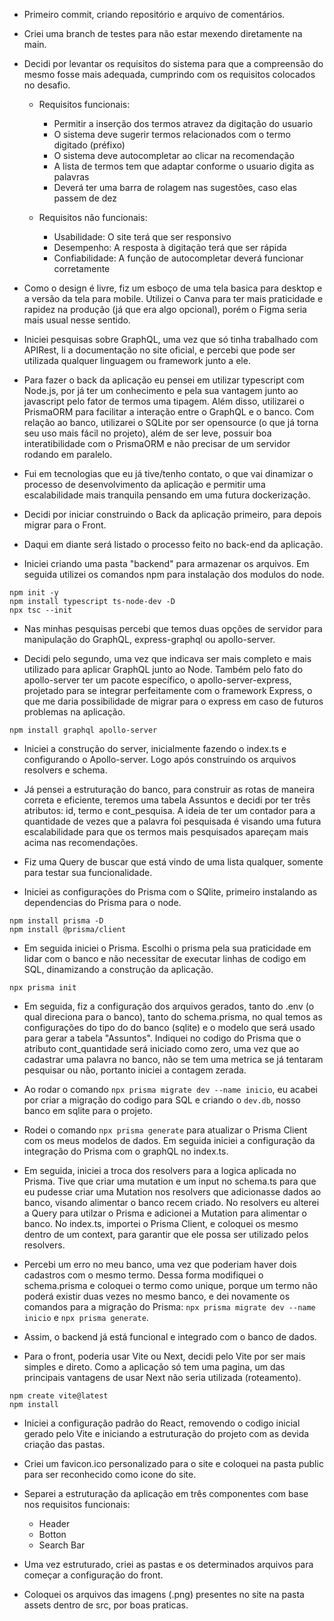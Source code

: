 - Primeiro commit, criando repositório e arquivo de comentários.

- Criei uma branch de testes para não estar mexendo diretamente na main.

- Decidi  por levantar os requisitos do sistema para que a compreensão do mesmo fosse mais adequada, cumprindo com os requisitos colocados no desafio.

    - Requisitos funcionais: 
        - Permitir a inserção dos termos atravez da digitação do usuario
        - O sistema deve sugerir termos relacionados com o termo digitado (préfixo) 
        - O sistema deve autocompletar ao clicar na recomendação
        - A lista de termos tem que adaptar conforme o usuario digita as palavras
        - Deverá ter uma barra de rolagem nas sugestões, caso elas passem de dez
    
    - Requisitos não funcionais:
        - Usabilidade: O site terá que ser responsivo
        - Desempenho: A resposta à digitação terá que ser rápida
        - Confiabilidade: A função de autocompletar deverá funcionar corretamente

- Como o design é livre, fiz um esboço de uma tela basica para desktop e a versão da tela para mobile. Utilizei o Canva para ter mais praticidade e rapidez na produção (já que era algo opcional), porém o Figma seria mais usual nesse sentido.

- Iniciei pesquisas sobre GraphQL, uma vez que só tinha trabalhado com APIRest, li a documentação no site oficial, e percebi que pode ser utilizada qualquer linguagem ou framework junto a ele.

- Para fazer o back da aplicação eu pensei em utilizar typescript com Node.js, por já ter um conhecimento e pela sua vantagem junto ao javascript pelo fator de termos uma tipagem. Além disso, utilizarei o PrismaORM para facilitar a interação entre o GraphQL e o banco. Com relação ao banco, utilizarei o SQLite por ser opensource (o que já torna seu uso mais fácil no projeto), além de ser leve, possuir boa interatibilidade com o PrismaORM e não precisar de um servidor rodando em paralelo.

- Fui em tecnologias que eu já tive/tenho contato, o que vai dinamizar o processo de desenvolvimento da aplicação e permitir uma escalabilidade mais tranquila pensando em uma futura dockerização.

- Decidi por iniciar construindo o Back da aplicação primeiro, para depois migrar para o Front.


- Daqui em diante será listado o processo feito no back-end da aplicação.

- Iniciei criando uma pasta "backend" para armazenar os arquivos. Em seguida utilizei os comandos npm para instalação dos modulos do node.

```
npm init -y
npm install typescript ts-node-dev -D
npx tsc --init
```

- Nas minhas pesquisas percebi que temos duas opções de servidor para manipulação do GraphQL, express-graphql ou apollo-server.

- Decidi pelo segundo, uma vez que indicava ser mais completo e mais utilizado para aplicar GraphQL junto ao Node. Também pelo fato do apollo-server ter um pacote específico, o apollo-server-express, projetado para se integrar perfeitamente com o framework Express, o que me daria possibilidade de migrar para o express em caso de futuros problemas na aplicação.

```
npm install graphql apollo-server
```

- Iniciei a construção do server, inicialmente fazendo o index.ts e configurando o Apollo-server. Logo após construindo os arquivos resolvers e schema.

- Já pensei a estruturação do banco, para construir as rotas de maneira correta e eficiente, teremos uma tabela Assuntos e decidi por ter três atributos: id, termo e cont_pesquisa. A ideia de ter um contador para a quantidade de vezes que a palavra foi pesquisada é visando uma futura escalabilidade para que os termos mais pesquisados apareçam mais acima nas recomendações.

- Fiz uma Query de buscar que está vindo de uma lista qualquer, somente para testar sua funcionalidade.

- Iniciei as configurações do Prisma com o SQlite, primeiro instalando as dependencias do Prisma para o node.

```
npm install prisma -D
npm install @prisma/client
```

- Em seguida iniciei o Prisma. Escolhi o prisma pela sua praticidade em lidar com o banco e não necessitar de executar linhas de codigo em  SQL, dinamizando a construção da aplicação.

```
npx prisma init
```

- Em seguida, fiz a configuração dos arquivos gerados, tanto do .env (o qual direciona para o banco), tanto do schema.prisma, no qual temos as configurações do tipo do do banco (sqlite) e o modelo que será usado para gerar a tabela "Assuntos". Indiquei no codigo do Prisma que o atributo cont_quantidade será iniciado como zero, uma vez que ao cadastrar uma palavra no banco, não se tem uma metrica se já tentaram pesquisar ou não, portanto iniciei a contagem zerada.

- Ao rodar o comando ```npx prisma migrate dev --name inicio```, eu acabei por criar a migração do codigo para SQL e criando o ```dev.db```, nosso banco em sqlite para o projeto.

- Rodei o comando ```npx prisma generate``` para atualizar o Prisma Client com os meus modelos de dados. Em seguida iniciei a configuração da integração do Prisma com o graphQL no index.ts.

- Em seguida, iniciei a troca dos resolvers para a logica aplicada no Prisma. Tive que criar uma mutation e um input no schema.ts para que eu pudesse criar uma Mutation nos resolvers que adicionasse dados ao banco, visando alimentar o banco recem criado. No resolvers eu alterei a Query para utilzar o Prisma e adicionei a Mutation para alimentar o banco. No index.ts, importei o Prisma Client, e coloquei os mesmo dentro de um context, para garantir que ele possa ser utilizado pelos resolvers.

- Percebi um erro no meu banco, uma vez que poderiam haver dois cadastros com o mesmo termo. Dessa forma modifiquei o schema.prisma e coloquei o termo como unique, porque um termo não poderá existir duas vezes no mesmo banco, e dei novamente os comandos para a migração do Prisma: ```npx prisma migrate dev --name inicio``` e ```npx prisma generate```.

- Assim, o backend já está funcional e integrado com o banco de dados.

- Para o front, poderia usar Vite ou Next, decidi pelo Vite por ser mais simples e direto. Como a aplicação só tem uma pagina, um das principais vantagens de usar Next não seria utilizada (roteamento).

```
npm create vite@latest
npm install
```

- Iniciei a configuração padrão do React, removendo o codigo inicial gerado pelo Vite e iniciando a estruturação do projeto com as devida criação das pastas.

- Criei um favicon.ico personalizado para o site e coloquei na pasta public para ser reconhecido como icone do site.

- Separei a estruturação da aplicação em três componentes com base nos requisitos funcionais:

    - Header
    - Botton
    - Search Bar

- Uma vez estruturado, criei as pastas e os determinados arquivos para começar a configuração do front.

- Coloquei os arquivos das imagens (.png) presentes no site na pasta assets dentro de src, por boas praticas.

